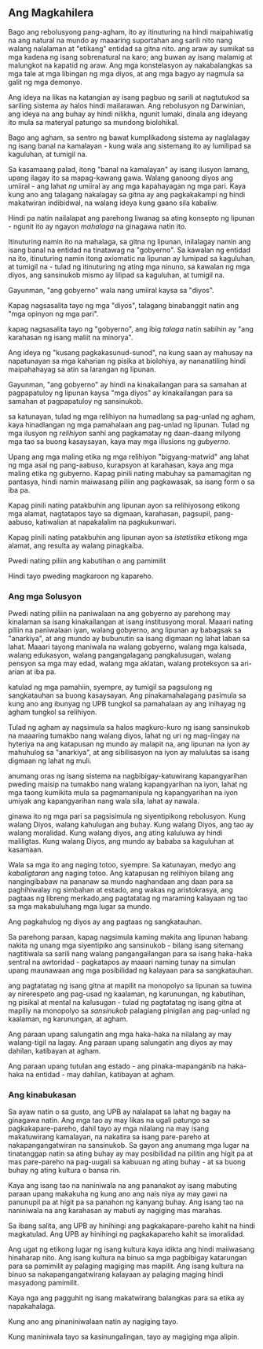 ## Ang Magkahilera

Bago ang rebolusyong pang-agham, ito ay itinuturing na hindi maipahiwatig na ang natural na mundo ay maaaring suportahan ang sarili nito nang walang nalalaman at "etikang" entidad sa gitna nito. ang araw ay sumikat sa mga kadena ng isang sobrenatural na karo; ang buwan ay isang malamig at malungkot na kapatid ng araw. Ang mga konstelasyon ay nakabalangkas sa mga tale at mga libingan ng mga diyos, at ang mga bagyo ay nagmula sa galit ng mga demonyo.

Ang ideya na likas na katangian ay isang pagbuo ng sarili at nagtutukod sa sariling sistema ay halos hindi mailarawan. Ang rebolusyon ng Darwinian, ang ideya na ang buhay ay hindi nilikha, ngunit lumaki, dinala ang ideyang ito mula sa materyal patungo sa mundong biolohikal.

Bago ang agham, sa sentro ng bawat kumplikadong sistema ay naglalagay ng isang banal na kamalayan - kung wala ang sistemang ito ay lumilipad sa kaguluhan, at tumigil na.

Sa kasamaang palad, itong "banal na kamalayan" ay isang ilusyon lamang, upang ilagay ito sa mapag-kawang gawa. Walang ganoong diyos ang umiiral - ang lahat *ng* umiiral ay ang mga kapahayagan ng mga pari. Kaya kung ano ang talagang nakalagay sa gitna ay ang pagkakakampi ng hindi makatwiran indibidwal, na walang ideya kung gaano sila kabaliw.

Hindi pa natin nailalapat ang parehong liwanag sa ating konsepto ng lipunan - ngunit ito ay ngayon *mahalaga* na ginagawa natin ito.

Itinuturing namin ito na mahalaga, sa gitna ng lipunan, inilalagay namin ang isang banal na entidad na tinatawag na "gobyerno". Sa kawalan ng entidad na ito, itinuturing namin itong axiomatic na lipunan ay lumipad sa kaguluhan, at tumigil na - tulad ng itinuturing ng ating mga ninuno, sa kawalan ng mga diyos, ang sansinukob mismo ay lilipad sa kaguluhan, at tumigil na.

Gayunman, "ang gobyerno" wala nang umiiral kaysa sa "diyos".

Kapag nagsasalita tayo ng mga "diyos", talagang binabanggit natin ang "mga opinyon ng mga pari".

kapag nagsasalita tayo ng "gobyerno", ang ibig *talaga* natin sabihin ay "ang karahasan ng isang maliit na minorya".

Ang ideya ng "kusang pagkakasunud-sunod", na kung saan ay mahusay na napatunayan sa mga kaharian ng pisika at biolohiya, ay nananatiling hindi maipahahayag sa atin sa larangan ng lipunan.

Gayunman, "ang gobyerno" ay hindi na kinakailangan para sa samahan at pagpapatuloy ng lipunan kaysa "mga diyos" ay kinakailangan para sa samahan at pagpapatuloy ng sansinukob.

sa katunayan, tulad ng mga relihiyon na humadlang sa pag-unlad ng agham, kaya hinadlangan ng mga pamahalaan ang pag-unlad ng lipunan. Tulad ng mga ilusyon ng *relihiyon* sanhi ang pagkamatay ng daan-daang milyong mga tao sa buong kasaysayan, kaya may mga illusions ng *gubyerno*.

Upang ang mga maling etika ng mga relihiyon "bigyang-matwid" ang lahat ng mga asal ng pang-aabuso, kurapsyon at karahasan, kaya ang mga maling etika ng gubyerno. Kapag pinili nating mabuhay sa pamamagitan ng pantasya, hindi namin maiwasang piliin ang pagkawasak, sa isang form o sa iba pa.

Kapag pinili nating patakbuhin ang lipunan ayon sa relihiyosong etikong mga alamat, nagtatapos tayo sa digmaan, karahasan, pagsupil, pang-aabuso, katiwalian at napakalalim na pagkukunwari.

Kapag pinili nating patakbuhin ang lipunan ayon sa *istatistika* etikong mga alamat, ang resulta ay walang pinagkaiba.

Pwedi nating piliin ang kabutihan o ang pamimilit

Hindi tayo pweding magkaroon ng kapareho.

### Ang mga Solusyon

Pwedi nating piliin na paniwalaan na ang gobyerno ay parehong may kinalaman sa isang kinakailangan at isang institusyong moral. Maaari nating piliin na paniwalaan iyan, walang gobyerno, ang lipunan ay babagsak sa "anarkiya", at ang mundo ay bubunutin sa isang digmaan ng lahat laban sa lahat. Maaari tayong maniwala na walang gobyerno, walang mga kalsada, walang edukasyon, walang pangangalagang pangkalusugan, walang pensyon sa mga may edad, walang mga aklatan, walang proteksyon sa ari-arian at iba pa.

katulad ng mga pamahiin, syempre, ay tumigil sa pagsulong ng sangkatauhan sa buong kasaysayan. Ang pinakamahalagang pasimula sa kung ano ang ibunyag ng UPB tungkol sa pamahalaan ay ang inihayag ng agham tungkol sa relihiyon.

Tulad ng agham ay nagsimula sa halos magkuro-kuro ng isang sansinukob na maaaring tumakbo nang walang diyos, lahat ng uri ng mag-iingay na hyteriya na ang katapusan ng mundo ay malapit na, ang lipunan na iyon ay mahuhulog sa "anarkiya", at ang sibilisasyon na iyon ay malulutas sa isang digmaan ng lahat ng muli.

anumang oras ng isang sistema na nagbibigay-katuwirang kapangyarihan pweding maisip na tumakbo nang walang kapangyarihan na iyon, lahat ng mga taong kumikita mula sa pagmamanipula ng kapangyarihan na iyon umiyak ang kapangyarihan nang wala sila, lahat ay nawala.

ginawa ito ng mga pari sa pagsisimula ng siyentipikong rebolusyon. Kung walang Diyos, walang kahulugan ang buhay. Kung walang Diyos, ang tao ay walang moralidad. Kung walang diyos, ang ating kaluluwa ay hindi maliligtas. Kung walang Diyos, ang mundo ay bababa sa kaguluhan at kasamaan.

Wala sa mga ito ang naging totoo, syempre. Sa katunayan, medyo ang *kabaligtaran* ang naging totoo. Ang katapusan ng relihiyon bilang ang nangingibabaw na pananaw sa mundo naghandaan ang daan para sa paghihiwalay ng simbahan at estado, ang wakas ng aristokrasya, ang pagtaas ng libreng merkado,ang pagtatatag ng maraming kalayaan ng tao sa mga makabuluhang mga lugar sa mundo.

Ang pagkahulog ng diyos ay ang pagtaas ng sangkatauhan.

Sa parehong paraan, kapag nagsimula kaming makita ang lipunan habang nakita ng unang mga siyentipiko ang sansinukob - bilang isang sitemang nagtitiwala sa sarili nang walang pangangailangan para sa isang haka-haka sentral na awtoridad - pagkatapos ay maaari naming tunay na simulan upang maunawaan ang mga posibilidad ng kalayaan para sa sangkatauhan.

ang pagtatatag ng isang gitna at mapilit na monopolyo sa lipunan sa tuwina ay nirerespeto ang pag-usad ng kaalaman, ng karunungan, ng kabutihan, ng pisikal at mental na kalusugan - tulad ng pagtatatag ng isang gitna at mapiliy na monopolyo sa *sansinukob* palagiang pinigilan ang pag-unlad ng kaalaman, ng karunungan, at agham.

Ang paraan upang salungatin ang mga haka-haka na nilalang ay may walang-tigil na lagay. Ang paraan upang salungatin ang diyos ay may dahilan, katibayan at agham.

Ang paraan upang tutulan ang estado - ang pinaka-mapanganib na haka-haka na entidad - may dahilan, katibayan at agham.

### Ang kinabukasan

Sa ayaw natin o sa gusto, ang UPB ay nalalapat sa lahat ng bagay na ginagawa natin. Ang mga tao ay may likas na ugali patungo sa pagkakapare-pareho, dahil tayo ay mga nilalang na may isang makatuwirang kamalayan, na nakatira sa isang pare-pareho at nakapangangatwiran na sansinukob. Sa gayon ang anumang mga lugar na tinatanggap natin sa ating buhay ay may posibilidad na pilitin ang higit pa at mas pare-pareho na pag-uugali sa kabuuan ng ating buhay - at sa buong buhay ng ating kultura o bansa rin.

Kaya ang isang tao na naniniwala na ang pananakot ay isang mabuting paraan upang makakuha ng kung ano ang nais niya ay may gawi na panunupil pa at higit pa sa panahon ng kanyang buhay. Ang isang tao na naniniwala na ang karahasan ay mabuti ay nagiging mas marahas.

Sa ibang salita, ang UPB ay hinihingi ang pagkakapare-pareho kahit na hindi magkatulad. Ang UPB ay hinihingi ng pagkakapareho kahit sa imoralidad.

Ang ugat ng etikong lugar ng isang kultura kaya idikta ang hindi maiiwasang hinaharap nito. Ang isang kultura na binuo sa mga pagbibigay katarungan para sa pamimilit ay palaging magiging mas mapilit. Ang isang kultura na binuo sa nakapangangatwirang kalayaan ay palaging maging hindi masyadong pamimilit.

Kaya nga ang pagguhit ng isang makatwirang balangkas para sa etika ay napakahalaga.

Kung ano ang pinaniniwalaan natin ay nagiging tayo.

Kung maniniwala tayo sa kasinungalingan, tayo ay magiging mga alipin.
